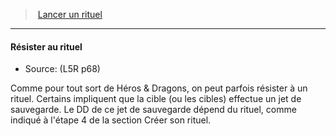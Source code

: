 ﻿---
!GenericItem
Name: Résister au rituel
Id: l5r_rituals_hd.md#résister-au-rituel
ParentLink: l5r_rituals_hd.md#lancer-un-rituel
ParentName: Lancer un rituel
NameLevel: 4
Source: (L5R p68)
Attributes: {}
---
> [Lancer un rituel](hd_l5r_rituals.md)

---

#### Résister au rituel

- Source: (L5R p68)

Comme pour tout sort de Héros & Dragons, on peut parfois résister à un rituel. Certains impliquent que la cible (ou les cibles) effectue un jet de sauvegarde. Le DD de ce jet de sauvegarde dépend du rituel, comme indiqué à l'étape 4 de la section Créer son rituel.


